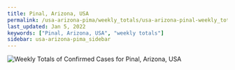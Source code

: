 ```yaml
---
title: Pinal, Arizona, USA
permalink: /usa-arizona-pima/weekly_totals/usa-arizona-pinal-weekly_totals.html
last_updated: Jan 5, 2022
keywords: ["Pinal, Arizona, USA", "weekly totals"]
sidebar: usa-arizona-pima_sidebar
---
```


![Weekly Totals of Confirmed Cases for Pinal, Arizona, USA](/covid_tracker/images/graphs/usa-arizona-pinal-weekly_totals_graph.png)
